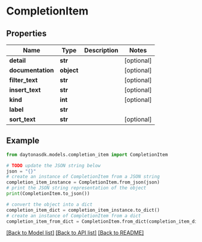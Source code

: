 # CompletionItem


## Properties

Name | Type | Description | Notes
------------ | ------------- | ------------- | -------------
**detail** | **str** |  | [optional] 
**documentation** | **object** |  | [optional] 
**filter_text** | **str** |  | [optional] 
**insert_text** | **str** |  | [optional] 
**kind** | **int** |  | [optional] 
**label** | **str** |  | 
**sort_text** | **str** |  | [optional] 

## Example

```python
from daytonasdk.models.completion_item import CompletionItem

# TODO update the JSON string below
json = "{}"
# create an instance of CompletionItem from a JSON string
completion_item_instance = CompletionItem.from_json(json)
# print the JSON string representation of the object
print(CompletionItem.to_json())

# convert the object into a dict
completion_item_dict = completion_item_instance.to_dict()
# create an instance of CompletionItem from a dict
completion_item_from_dict = CompletionItem.from_dict(completion_item_dict)
```
[[Back to Model list]](../README.md#documentation-for-models) [[Back to API list]](../README.md#documentation-for-api-endpoints) [[Back to README]](../README.md)



